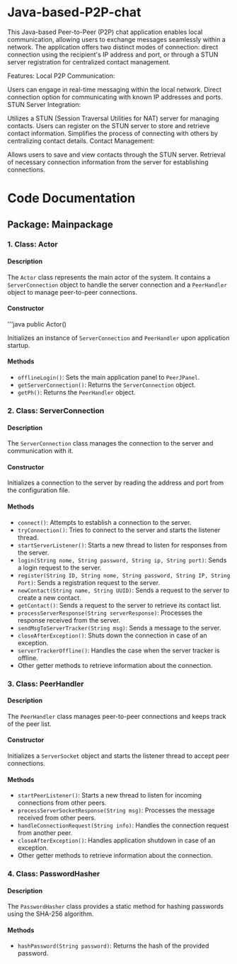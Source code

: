 # Java-based-P2P-chat

This Java-based Peer-to-Peer (P2P) chat application enables local communication, allowing users to exchange messages seamlessly within a network. The application offers two distinct modes of connection: direct connection using the recipient's IP address and port, or through a STUN server registration for centralized contact management.

Features:
Local P2P Communication:

Users can engage in real-time messaging within the local network.
Direct connection option for communicating with known IP addresses and ports.
STUN Server Integration:

Utilizes a STUN (Session Traversal Utilities for NAT) server for managing contacts.
Users can register on the STUN server to store and retrieve contact information.
Simplifies the process of connecting with others by centralizing contact details.
Contact Management:

Allows users to save and view contacts through the STUN server.
Retrieval of necessary connection information from the server for establishing connections.


# Code Documentation

## Package: Mainpackage

### 1. Class: Actor

#### Description
The `Actor` class represents the main actor of the system. It contains a `ServerConnection` object to handle the server connection and a `PeerHandler` object to manage peer-to-peer connections.

#### Constructor

'''java
public Actor()

Initializes an instance of `ServerConnection` and `PeerHandler` upon application startup.

#### Methods
- `offlineLogin()`: Sets the main application panel to `PeerJPanel`.
- `getServerConnection()`: Returns the `ServerConnection` object.
- `getPh()`: Returns the `PeerHandler` object.

### 2. Class: ServerConnection

#### Description
The `ServerConnection` class manages the connection to the server and communication with it.

#### Constructor
Initializes a connection to the server by reading the address and port from the configuration file.

#### Methods
- `connect()`: Attempts to establish a connection to the server.
- `tryConnection()`: Tries to connect to the server and starts the listener thread.
- `startServerListener()`: Starts a new thread to listen for responses from the server.
- `login(String nome, String password, String ip, String port)`: Sends a login request to the server.
- `register(String ID, String nome, String password, String IP, String Port)`: Sends a registration request to the server.
- `newContact(String name, String UUID)`: Sends a request to the server to create a new contact.
- `getContact()`: Sends a request to the server to retrieve its contact list.
- `processServerResponse(String serverResponse)`: Processes the response received from the server.
- `sendMsgToServerTracker(String msg)`: Sends a message to the server.
- `closeAfterException()`: Shuts down the connection in case of an exception.
- `serverTrackerOffline()`: Handles the case when the server tracker is offline.
- Other getter methods to retrieve information about the connection.

### 3. Class: PeerHandler

#### Description
The `PeerHandler` class manages peer-to-peer connections and keeps track of the peer list.

#### Constructor
Initializes a `ServerSocket` object and starts the listener thread to accept peer connections.

#### Methods
- `startPeerListener()`: Starts a new thread to listen for incoming connections from other peers.
- `processServerSocketResponse(String msg)`: Processes the message received from other peers.
- `handleConnectionRequest(String info)`: Handles the connection request from another peer.
- `closeAfterException()`: Handles application shutdown in case of an exception.
- Other getter methods to retrieve information about the connection.

### 4. Class: PasswordHasher

#### Description
The `PasswordHasher` class provides a static method for hashing passwords using the SHA-256 algorithm.

#### Methods
- `hashPassword(String password)`: Returns the hash of the provided password.
